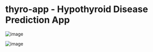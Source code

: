 # thyro-app - Hypothyroid Disease Prediction App

![image](https://github.com/user-attachments/assets/7ca6313a-d464-4419-a6b0-71a1d5fc3d2d)

![image](https://github.com/user-attachments/assets/8e8971bb-3729-4f92-996f-199602a06dcd)
